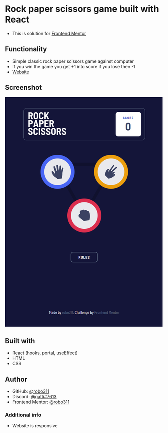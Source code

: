 # Rock paper scissors game built with React

- This is solution for [Frontend Mentor](https://www.frontendmentor.io/challenges/rock-paper-scissors-game-pTgwgvgH) 

## Functionality

- Simple classic rock paper scissors game against computer
- If you win the game you get +1 into score if you lose then -1
- [Website](https://curious-kringle-d57150.netlify.app)

## Screenshot

![screenshot of the website](https://github.com/robo311/rock-paper-scissors-app-react/blob/master/web-screenshot.png)

## Built with

- React (hooks, portal, useEffect)
- HTML
- CSS

## Author

- GitHub: [@robo311](https://github.com/robo311)
- Discord: [@gatti#7613](https://discord.com)
- Frontend Mentor: [@robo311](https://www.frontendmentor.io/profile/robo311)

### Additional info

- Website is responsive
